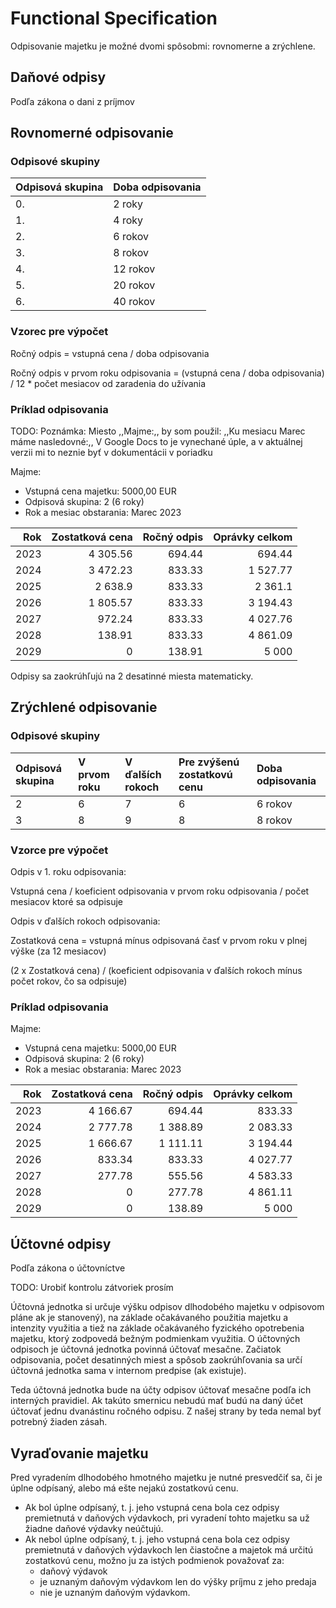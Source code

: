 # Functional Specification

Odpisovanie majetku je možné dvomi spôsobmi: rovnomerne a zrýchlene.

## Daňové odpisy

Podľa zákona o dani z príjmov

## Rovnomerné odpisovanie

### Odpisové skupiny

| Odpisová skupina | Doba odpisovania |
| ---------------- | ---------------- |
| 0.               | 2 roky           |
| 1.               | 4 roky           |
| 2.               | 6 rokov          |
| 3.               | 8 rokov          |
| 4.               | 12 rokov         |
| 5.               | 20 rokov         |
| 6.               | 40 rokov         |

### Vzorec pre výpočet

Ročný odpis = vstupná cena / doba odpisovania

Ročný odpis v prvom roku odpisovania = (vstupná cena / doba odpisovania) / 12 * počet mesiacov od zaradenia do užívania

### Príklad odpisovania

TODO: Poznámka: Miesto ,,Majme:,, by som použil: ,,Ku mesiacu Marec máme nasledovné:,, V Google Docs to je vynechané úple, a v aktuálnej verzii mi to neznie byť v dokumentácii v poriadku

Majme:
  * Vstupná cena majetku: 5000,00 EUR
  * Odpisová skupina: 2 (6 roky)
  * Rok a mesiac obstarania: Marec 2023

|  Rok | Zostatková cena | Ročný odpis | Oprávky celkom |
| ---: | --------------: | ----------: | -------------: |
| 2023 |        4 305.56 |      694.44 |         694.44 |
| 2024 |        3 472.23 |      833.33 |       1 527.77 |
| 2025 |         2 638.9 |      833.33 |        2 361.1 |
| 2026 |        1 805.57 |      833.33 |       3 194.43 |
| 2027 |          972.24 |      833.33 |       4 027.76 |
| 2028 |          138.91 |      833.33 |       4 861.09 |
| 2029 |               0 |      138.91 |          5 000 |

Odpisy sa zaokrúhľujú na 2 desatinné miesta matematicky.

## Zrýchlené odpisovanie

### Odpisové skupiny

| Odpisová skupina | V prvom roku | V ďalších rokoch | Pre zvýšenú zostatkovú cenu | Doba odpisovania |
| :--------------- | :----------- | :--------------- | :-------------------------- | :--------------- |
| 2                | 6            | 7                | 6                           | 6 rokov          |
| 3                | 8            | 9                | 8                           | 8 rokov          |

### Vzorce pre výpočet

Odpis v 1. roku odpisovania:

Vstupná cena / koeficient odpisovania v prvom roku odpisovania / počet mesiacov ktoré sa odpisuje

Odpis v ďalších rokoch odpisovania:

Zostatková cena =  vstupná mínus odpisovaná časť v prvom roku v plnej výške (za 12 mesiacov)

(2 x Zostatková cena) / (koeficient odpisovania v ďalších rokoch mínus počet rokov, čo sa odpisuje)

### Príklad odpisovania

Majme:
  * Vstupná cena majetku: 5000,00 EUR
  * Odpisová skupina: 2 (6 roky)
  * Rok a mesiac obstarania: Marec 2023

|  Rok | Zostatková cena | Ročný odpis | Oprávky celkom |
| ---: | --------------: | ----------: | -------------: |
| 2023 |        4 166.67 |      694.44 |         833.33 |
| 2024 |        2 777.78 |    1 388.89 |       2 083.33 |
| 2025 |        1 666.67 |    1 111.11 |       3 194.44 |
| 2026 |          833.34 |      833.33 |       4 027.77 |
| 2027 |          277.78 |      555.56 |       4 583.33 |
| 2028 |               0 |      277.78 |       4 861.11 |
| 2029 |               0 |      138.89 |          5 000 |

## Účtovné odpisy

Podľa zákona o účtovníctve

TODO: Urobiť kontrolu zátvoriek prosím

Účtovná jednotka si určuje výšku odpisov dlhodobého majetku v odpisovom pláne ak je stanovený), na základe očakávaného použitia majetku a intenzity využitia a tiež na základe očakávaného fyzického opotrebenia majetku, ktorý zodpovedá bežným podmienkam využitia. O účtovných odpisoch je účtovná jednotka povinná účtovať mesačne. Začiatok odpisovania, počet desatinných miest a spôsob zaokrúhľovania sa určí účtovná jednotka sama v internom predpise (ak existuje).

Teda účtovná jednotka bude na účty odpisov účtovať mesačne podľa ich interných pravidiel. Ak takúto smernicu nebudú mať budú na daný účet účtovať jednu dvanástinu ročného odpisu. Z našej strany by teda nemal byť potrebný žiaden zásah.

## Vyraďovanie majetku

Pred vyradením dlhodobého hmotného majetku je nutné presvedčiť sa, či je úplne odpísaný, alebo má ešte nejakú zostatkovú cenu.

  * Ak bol úplne odpísaný, t. j. jeho vstupná cena bola cez odpisy premietnutá v daňových výdavkoch, pri vyradení tohto majetku sa už žiadne daňové výdavky neúčtujú.
  * Ak nebol úplne odpísaný, t. j. jeho vstupná cena bola cez odpisy premietnutá v daňových výdavkoch len čiastočne a majetok má určitú zostatkovú cenu, možno ju za istých podmienok považovať za:
    * daňový výdavok
    * je uznaným daňovým výdavkom len do výšky príjmu z jeho predaja
    * nie je uznaným daňovým výdavkom.
